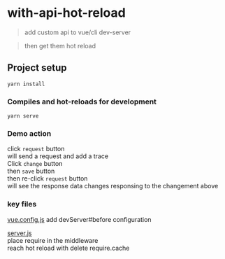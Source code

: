 # with-api-hot-reload

> add custom api to vue/cli dev-server

> then get them hot reload

## Project setup

```
yarn install
```

### Compiles and hot-reloads for development

```
yarn serve
```

### Demo action

click `request` button  
 will send a request and add a trace  
Click `change` button  
then `save` button  
then re-click `request` button  
will see the response data changes responsing to the changement above

### key files

[vue.config.js](./vue.config.js)
add devServer#before configuration

[server.js](./server.js)  
place require in the middleware  
reach hot reload with delete require.cache
